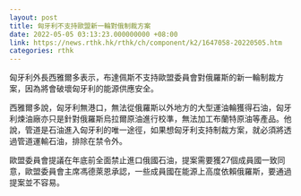 ```yaml
---
layout: post
title: 匈牙利不支持歐盟新一輪對俄制裁方案
date: 2022-05-05 03:13:23.000000000 +08:00
link: https://news.rthk.hk/rthk/ch/component/k2/1647058-20220505.htm
categories: rthk
---
```


匈牙利外長西雅爾多表示，布達佩斯不支持歐盟委員會對俄羅斯的新一輪制裁方案，因為將會破壞匈牙利的能源供應安全。

西雅爾多說，匈牙利無港口，無法從俄羅斯以外地方的大型運油輪獲得石油，匈牙利煉油廠亦只是針對俄羅斯烏拉爾原油進行校準，無法加工布蘭特原油等產品。他說，管道是石油進入匈牙利的唯一途徑，如果想匈牙利支持制裁方案，就必須將透過管道運輸石油，排除在禁令外。

歐盟委員會提議在年底前全面禁止進口俄國石油，提案需要獲27個成員國一致同意，歐盟委員會主席馮德萊恩承認，一些成員國在能源上高度依賴俄羅斯，要通過提案並不容易。
